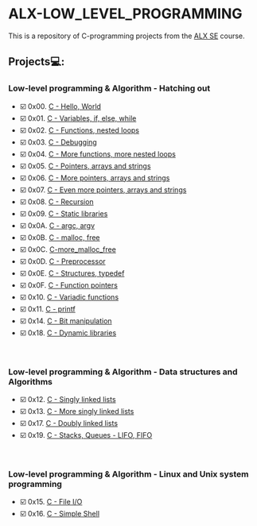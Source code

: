 # **ALX-LOW_LEVEL_PROGRAMMING**
This is a repository of C-programming projects from the [ALX SE](https://www.alxafrica.com/software-engineering/) course.

## Projects💻:

### Low-level programming & Algorithm - Hatching out
- ☑️ 0x00. [C - Hello, World](https://github.com/codenvibes/alx-low_level_programming/tree/master/0x00-hello_world)
- ☑️ 0x01. [C - Variables, if, else, while](https://github.com/codenvibes/alx-low_level_programming/tree/master/0x01-variables_if_else_while)
- ☑️ 0x02. [C - Functions, nested loops](https://github.com/codenvibes/alx-low_level_programming/tree/master/0x02-functions_nested_loops)
- ☑️ 0x03. [C - Debugging](https://github.com/codenvibes/alx-low_level_programming/tree/master/0x03-debugging)
- ☑️ 0x04. [C - More functions, more nested loops](https://github.com/codenvibes/alx-low_level_programming/tree/master/0x04-more_functions_nested_loops)
- ☑️ 0x05. [C - Pointers, arrays and strings](https://github.com/codenvibes/alx-low_level_programming/tree/master/0x05-pointers_arrays_strings)
- ☑️ 0x06. [C - More pointers, arrays and strings](https://github.com/codenvibes/alx-low_level_programming/tree/master/0x06-pointers_arrays_strings)
- ☑️ 0x07. [C - Even more pointers, arrays and strings](https://github.com/codenvibes/alx-low_level_programming/tree/master/0x07-pointers_arrays_strings)
- ☑️ 0x08. [C - Recursion](https://github.com/codenvibes/alx-low_level_programming/tree/master/0x08-recursion)
- ☑️ 0x09. [C - Static libraries](https://github.com/codenvibes/alx-low_level_programming/tree/master/0x09-static_libraries)
- ☑️ 0x0A. [C - argc, argv](https://github.com/codenvibes/alx-low_level_programming/tree/master/0x0A-argc_argv)
- ☑️ 0x0B. [C - malloc, free](https://github.com/codenvibes/alx-low_level_programming/tree/master/0x0B-malloc_free)
- ☑️ 0x0C. [C-more_malloc_free](https://github.com/codenvibes/alx-low_level_programming/tree/master/0x0C-more_malloc_free)
- ☑️ 0x0D. [C - Preprocessor](https://github.com/codenvibes/alx-low_level_programming/tree/master/0x0D-preprocessor)
- ☑️ 0x0E. [C - Structures, typedef](https://github.com/codenvibes/alx-low_level_programming/tree/master/0x0E-structures_typedef)
- ☑️ 0x0F. [C - Function pointers](https://github.com/codenvibes/alx-low_level_programming/tree/master/0x0F-function_pointers)
- ☑️ 0x10. [C - Variadic functions](https://github.com/codenvibes/alx-low_level_programming/tree/master/0x10-variadic_functions)
- ☑️ 0x11. [C - printf](https://github.com/codenvibes/printf)
- ☑️ 0x14. [C - Bit manipulation](https://github.com/codenvibes/alx-low_level_programming/tree/master/0x14-bit_manipulation)
- ☑️ 0x18. [C - Dynamic libraries](https://github.com/codenvibes/alx-low_level_programming/tree/master/0x18-dynamic_libraries)


<br>

### Low-level programming & Algorithm - Data structures and Algorithms
- ☑️ 0x12. [C - Singly linked lists](https://github.com/codenvibes/alx-low_level_programming/tree/master/0x12-singly_linked_lists)
- ☑️ 0x13. [C - More singly linked lists](https://github.com/codenvibes/alx-low_level_programming/tree/master/0x13-more_singly_linked_lists)
- ☑️ 0x17. [C - Doubly linked lists](https://github.com/codenvibes/alx-low_level_programming/tree/master/0x17-doubly_linked_lists)
- ☑️ 0x19. [C - Stacks, Queues - LIFO, FIFO](https://github.com/codenvibes/monty)


<br>

### Low-level programming & Algorithm - Linux and Unix system programming
- ☑️ 0x15. [C - File I/O](https://github.com/codenvibes/alx-low_level_programming/tree/master/0x15-file_io)
- ☑️ 0x16. [C - Simple Shell](https://github.com/codenvibes/simple_shell)


